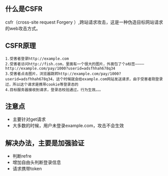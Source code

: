 ## 什么是CSFR

   csfr（cross-site request Forgery ）,跨站请求攻击，这是一种伪造目标网站请求的web攻击方式。

## CSFR原理
    1.受害者登录http://example.com
    2.受害者访问http://fish.com，里面有一个很大的图片，外面包了个a标签————http://example.com/pay/1000?userid=adsfhhah678q34
    3.受害者点击图片，浏览器跳转http://example.com/pay/1000?userid=adsfhhah678q34，这个时候就会给example.com网站发送请求，由于受害者刚登录过，所以这个请求是携带cookie等登录态的
    4.目标服务器接收到请求，登录态校验通过，行为生效。。。
    
## 注意点

- 主要针对get请求
- 大多数的时候，用户未登录example.com，攻击不会生效

## 解决办法，主要是加强验证

- 判断refre
- 增加自由头判断登录信息
- 请求携带token


